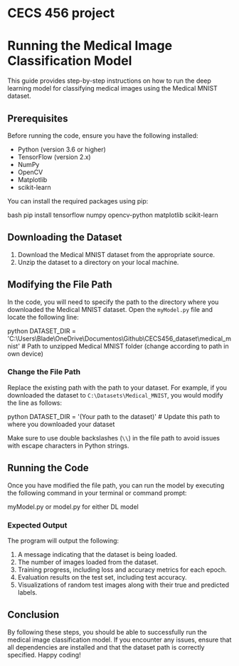 # CECS 456 project
 
# Running the Medical Image Classification Model

This guide provides step-by-step instructions on how to run the deep learning model for classifying medical images using the Medical MNIST dataset.

## Prerequisites

Before running the code, ensure you have the following installed:

- Python (version 3.6 or higher)
- TensorFlow (version 2.x)
- NumPy
- OpenCV
- Matplotlib
- scikit-learn

You can install the required packages using pip:

bash
pip install tensorflow numpy opencv-python matplotlib scikit-learn

## Downloading the Dataset

1. Download the Medical MNIST dataset from the appropriate source.
2. Unzip the dataset to a directory on your local machine.

## Modifying the File Path

In the code, you will need to specify the path to the directory where you downloaded the Medical MNIST dataset. Open the `myModel.py` file and locate the following line:

python
DATASET_DIR = 'C:\\Users\\Blade\\OneDrive\\Documentos\\Github\\CECS456_dataset\\medical_mnist' # Path to unzipped Medical MNIST folder (change according to path in own device)

### Change the File Path

Replace the existing path with the path to your dataset. For example, if you downloaded the dataset to `C:\Datasets\Medical_MNIST`, you would modify the line as follows:

python
DATASET_DIR = '(Your path to the dataset)' # Update this path to where you downloaded your dataset

Make sure to use double backslashes (`\\`) in the file path to avoid issues with escape characters in Python strings.

## Running the Code

Once you have modified the file path, you can run the model by executing the following command in your terminal or command prompt:

myModel.py or model.py for either DL model

### Expected Output

The program will output the following:

1. A message indicating that the dataset is being loaded.
2. The number of images loaded from the dataset.
3. Training progress, including loss and accuracy metrics for each epoch.
4. Evaluation results on the test set, including test accuracy.
5. Visualizations of random test images along with their true and predicted labels.

## Conclusion

By following these steps, you should be able to successfully run the medical image classification model. If you encounter any issues, ensure that all dependencies are installed and that the dataset path is correctly specified. Happy coding!